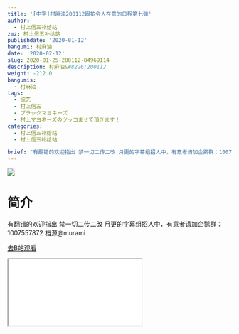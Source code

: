 ```yaml
---
title: '[中字]村麻油200112跟拍令人在意的日程第七弹'
author:
  - 村上信五补给站
zmz: 村上信五补给站
publishdate: '2020-01-12'
bangumi: 村麻油
date: '2020-02-12'
slug: 2020-01-25-200112-84969114
description: 村麻油&#8226;200112
weight: -212.0
bangumis:
  - 村麻油
tags:
  - 综艺
  - 村上信五
  - ブラックマヨネーズ
  - 村上マヨネーズのツッコませて頂きます！
categories:
  - 村上信五补给站
  - 村上信五补给站

brief: "有翻错的欢迎指出 禁一切二传二改 月更的字幕组招人中，有意者请加企鹅群：1007557872 档源@murami"
---
```

![](https://raw.githubusercontent.com/tcgriffith/owaraisite/master/static/tmpimg/9c6f1807dd1392575d5ee4a487867f107e62ba32.jpg.480.jpg)
# 简介  
有翻错的欢迎指出
禁一切二传二改
月更的字幕组招人中，有意者请加企鹅群：1007557872
档源@murami  

[去B站观看](https://www.bilibili.com/video/av84969114/)
<div class ="resp-container"><iframe class="testiframe" src="//player.bilibili.com/player.html?aid=84969114"", scrolling="no", allowfullscreen="true" > </iframe></div> 
